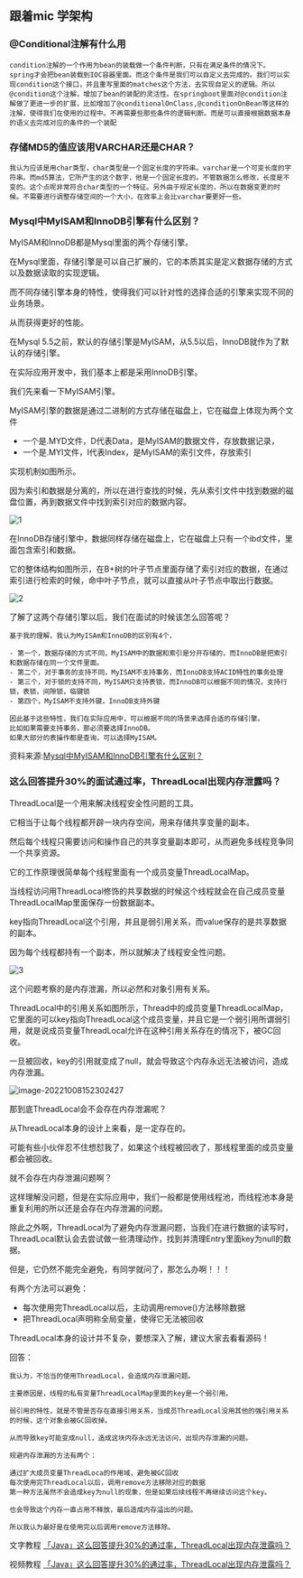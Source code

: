 ## 跟着mic 学架构
### @Conditional注解有什么用

~~~~
condition注解的一个作用为bean的装载做一个条件判断，只有在满足条件的情况下。spring才会把bean装载到IOC容器里面。而这个条件是我们可以自定义去完成的。我们可以实现condition这个接口，并且重写里面的matches这个方法，去实现自定义的逻辑。所以@condition这个注解，增加了bean的装配的灵活性。在springboot里面对@condition注解做了更进一步的扩展，比如增加了@conditionalOnClass,@conditionOnBean等这样的注解，使得我们在使用的过程中。不再需要些那些条件的逻辑判断。而是可以直接根据数据本身的语义去完成对应的条件的一个装配
~~~~

### 存储MD5的值应该用VARCHAR还是CHAR？
~~~~
我认为应该是用char类型，char类型是一个固定长度的字符串。varchar是一个可变长度的字符串。而md5算法，它所产生的这个数字，他是一个固定长度的。不管数据怎么修改，长度是不变的。这个点呢非常符合char类型的一个特征。另外由于规定长度的，所以在数据变更的时候。不需要进行调整存储空间的一个大小，在效率上会比varchar要更好一些。
~~~~



###  Mysql中MyISAM和InnoDB引擎有什么区别？

MyISAM和InnoDB都是Mysql里面的两个存储引擎。

在Mysql里面，存储引擎是可以自己扩展的，它的本质其实是定义数据存储的方式以及数据读取的实现逻辑。

而不同存储引擎本身的特性，使得我们可以针对性的选择合适的引擎来实现不同的业务场景。

从而获得更好的性能。

在Mysql 5.5之前，默认的存储引擎是MyISAM，从5.5以后，InnoDB就作为了默认的存储引擎。

在实际应用开发中，我们基本上都是采用InnoDB引擎。

我们先来看一下MyISAM引擎。

MyISAM引擎的数据是通过二进制的方式存储在磁盘上，它在磁盘上体现为两个文件

- 一个是.MYD文件，D代表Data，是MyISAM的数据文件，存放数据记录，
- 一个是.MYI文件，I代表Index，是MyISAM的索引文件，存放索引

实现机制如图所示。

因为索引和数据是分离的，所以在进行查找的时候，先从索引文件中找到数据的磁盘位置，再到数据文件中找到索引对应的数据内容。

![1](img/1.png)

在InnoDB存储引擎中，数据同样存储在磁盘上，它在磁盘上只有一个ibd文件，里面包含索引和数据。

它的整体结构如图所示，在B+树的叶子节点里面存储了索引对应的数据，在通过索引进行检索的时候，命中叶子节点，就可以直接从叶子节点中取出行数据。

![2](img/2.png)



了解了这两个存储引擎以后，我们在面试的时候该怎么回答呢？

~~~~
基于我的理解，我认为MyISAm和InnoDB的区别有4个，

- 第一个，数据存储的方式不同，MyISAM中的数据和索引是分开存储的，而InnoDB是把索引和数据存储在同一个文件里面。
- 第二个，对于事务的支持不同，MyISAM不支持事务，而InnoDB支持ACID特性的事务处理
- 第三个，对于锁的支持不同，MyISAM只支持表锁，而InnoDB可以根据不同的情况，支持行锁，表锁，间隙锁，临键锁
- 第四个，MyISAM不支持外键，InnoDB支持外键

因此基于这些特性，我们在实际应用中，可以根据不同的场景来选择合适的存储引擎。
比如如果需要支持事务，那必须要选择InnoDB。
如果大部分的表操作都是查询，可以选择MyISAM。
~~~~

资料来源:[Mysql中MyISAM和InnoDB引擎有什么区别？](https://www.toutiao.com/article/7147518399751701022/)





### 这么回答提升30%的面试通过率，ThreadLocal出现内存泄露吗？


ThreadLocal是一个用来解决线程安全性问题的工具。

它相当于让每个线程都开辟一块内存空间，用来存储共享变量的副本。

然后每个线程只需要访问和操作自己的共享变量副本即可，从而避免多线程竞争同一个共享资源。

它的工作原理很简单每个线程里面有一个成员变量ThreadLocalMap。

当线程访问用ThreadLocal修饰的共享数据的时候这个线程就会在自己成员变量ThreadLocalMap里面保存一份数据副本。

key指向ThreadLocal这个引用，并且是弱引用关系，而value保存的是共享数据的副本。

因为每个线程都持有一个副本，所以就解决了线程安全性问题。

![3](img/3.png)

这个问题考察的是内存泄漏，所以必然和对象引用有关系。

ThreadLocal中的引用关系如图所示，Thread中的成员变量ThreadLocalMap，它里面的可以key指向ThreadLocal这个成员变量，并且它是一个弱引用所谓弱引用，就是说成员变量ThreadLocal允许在这种引用关系存在的情况下，被GC回收。

一旦被回收，key的引用就变成了null，就会导致这个内存永远无法被访问，造成内存泄漏。

![image-20221008152302427](img/image-20221008152302427.png)



那到底ThreadLocal会不会存在内存泄漏呢？

从ThreadLocal本身的设计上来看，是一定存在的。

可能有些小伙伴忍不住想怼我了，如果这个线程被回收了，那线程里面的成员变量都会被回收。

就不会存在内存泄漏问题啊？

这样理解没问题，但是在实际应用中，我们一般都是使用线程池，而线程池本身是重复利用的所以还是会存在内存泄漏的问题。

除此之外啊，ThreadLocal为了避免内存泄漏问题，当我们在进行数据的读写时，ThreadLocal默认会去尝试做一些清理动作，找到并清理Entry里面key为null的数据。

但是，它仍然不能完全避免，有同学就问了，那怎么办啊！！！

有两个方法可以避免：

- 每次使用完ThreadLocal以后，主动调用remove()方法移除数据
- 把ThreadLocal声明称全局变量，使得它无法被回收

ThreadLocal本身的设计并不复杂，要想深入了解，建议大家去看看源码！



回答：

~~~~
我认为，不恰当的使用ThreadLocal，会造成内存泄漏问题。

主要原因是，线程的私有变量ThreadLocalMap里面的key是一个弱引用。

弱引用的特性，就是不管是否存在直接引用关系，当成员ThreadLocal没用其他的强引用关系的时候，这个对象会被GC回收掉。

从而导致key可能变成null，造成这块内存永远无法访问，出现内存泄漏的问题。

规避内存泄漏的方法有两个：

通过扩大成员变量ThreadLoca的作用域，避免被GC回收
每次使用完ThreadLocal以后，调用remove方法移除对应的数据
第一种方法虽然不会造成key为null的现象，但是如果后续线程不再继续访问这个key。

也会导致这个内存一直占用不释放，最后造成内存溢出的问题。

所以我认为最好是在使用完以后调用remove方法移除。
~~~~

文字教程 [「Java」这么回答提升30%的通过率，ThreadLocal出现内存泄露吗？](https://www.toutiao.com/article/7146028552499151393/)

视频教程 [「Java」这么回答提升30%的通过率，ThreadLocal出现内存泄露吗？](https://www.toutiao.com/video/7136849327271608840/)

